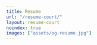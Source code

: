 ```yaml
---
title: Resume
url: "/resume-court/"
layout: resume-court
noindex: true
images: ["assets/og-resume.jpg"]
---
```

